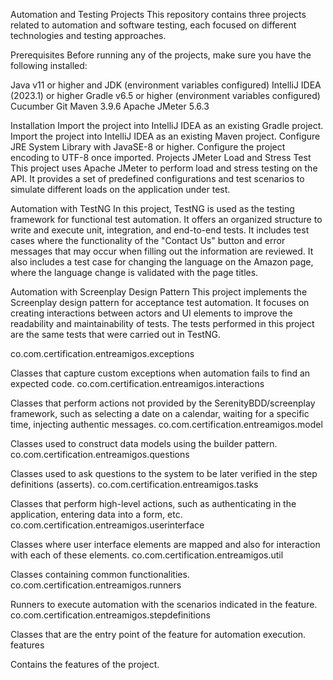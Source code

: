 Automation and Testing Projects
This repository contains three projects related to automation and software testing, each focused on different technologies and testing approaches.

Prerequisites
Before running any of the projects, make sure you have the following installed:

Java v11 or higher and JDK (environment variables configured)
IntelliJ IDEA (2023.1) or higher
Gradle v6.5 or higher (environment variables configured)
Cucumber
Git
Maven 3.9.6
Apache JMeter 5.6.3

Installation
Import the project into IntelliJ IDEA as an existing Gradle project.
Import the project into IntelliJ IDEA as an existing Maven project.
Configure JRE System Library with JavaSE-8 or higher.
Configure the project encoding to UTF-8 once imported.
Projects
JMeter Load and Stress Test
This project uses Apache JMeter to perform load and stress testing on the API.
It provides a set of predefined configurations and test scenarios to simulate different loads on the application under test.

Automation with TestNG
In this project, TestNG is used as the testing framework for functional test automation.
It offers an organized structure to write and execute unit, integration, and end-to-end tests.
It includes test cases where the functionality of the "Contact Us" button and error messages that may occur when filling out the information are reviewed.
It also includes a test case for changing the language on the Amazon page, where the language change is validated with the page titles.

Automation with Screenplay Design Pattern
This project implements the Screenplay design pattern for acceptance test automation.
It focuses on creating interactions between actors and UI elements to improve the readability and maintainability of tests.
The tests performed in this project are the same tests that were carried out in TestNG.

co.com.certification.entreamigos.exceptions

Classes that capture custom exceptions when automation fails to find an expected code.
co.com.certification.entreamigos.interactions

Classes that perform actions not provided by the SerenityBDD/screenplay framework, such as selecting a date on a calendar, waiting for a specific time, injecting authentic messages.
co.com.certification.entreamigos.model

Classes used to construct data models using the builder pattern.
co.com.certification.entreamigos.questions

Classes used to ask questions to the system to be later verified in the step definitions (asserts).
co.com.certification.entreamigos.tasks

Classes that perform high-level actions, such as authenticating in the application, entering data into a form, etc.
co.com.certification.entreamigos.userinterface

Classes where user interface elements are mapped and also for interaction with each of these elements.
co.com.certification.entreamigos.util

Classes containing common functionalities.
co.com.certification.entreamigos.runners

Runners to execute automation with the scenarios indicated in the feature.
co.com.certification.entreamigos.stepdefinitions

Classes that are the entry point of the feature for automation execution.
features

Contains the features of the project.